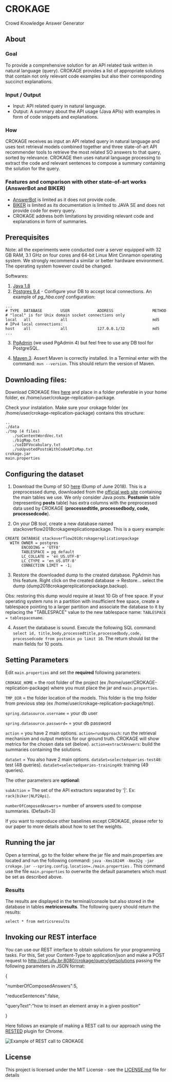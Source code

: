 # CROKAGE
Crowd Knowledge Answer Generator

## About

### Goal
To provide a comprehensive solution for an API related task written in natural language (query). CROKAGE provides a list of appropriate solutions that contain not only relevant code examples but also their corresponding succinct explanations.

### Input / Output
- Input: API related query in natural language.
- Output: A summary about the API usage (Java APIs) with examples in form of code snippets and explanations.

### How
CROKAGE receives as input an API related query in natural language and uses text retrieval models combined together and three state-of-art API recommender tools to retrieve the most related SO answers to that query, sorted by relevance. CROKAGE then uses natural language processing to extract the code and relevant sentences to compose a summary containing the solution for the query.  

### Features and comparison with other state-of-art works (AnswerBot and BIKER)
- [AnswerBot](https://dl.acm.org/citation.cfm?id=3155650) is limited as it does not provide code.
- [BIKER](https://dl.acm.org/citation.cfm?id=3238191) is limited as its documentation is limited to JAVA SE and does not provide code for every query.
- CROKAGE address both limitations by providing relevant code and explanations in form of summaries.

## Prerequisites

Note: all the experiments were conducted over a server equipped with 32 GB RAM, 3.1 GHz on four cores and 64-bit Linux Mint Cinnamon operating system. We strongly recommend a similar or better hardware environment. The operating system however could be changed. 

Softwares:
1. [Java 1.8] 
2. [Postgres 9.4] - Configure your DB to accept local connections. An example of *pg_hba.conf* configuration:

```
...
# TYPE  DATABASE        USER            ADDRESS                 METHOD
# "local" is for Unix domain socket connections only
local   all             all                                     md5
# IPv4 local connections:
host    all             all             127.0.0.1/32            md5
...
```
3. [PgAdmin] (we used PgAdmin 4) but feel free to use any DB tool for PostgreSQL. 

4. [Maven 3](https://maven.apache.org/). Assert Maven is correctly installed. In a Terminal enter with the command: `mvn --version`. This should return the version of Maven. 


## Downloading files:
Download CROKAGE files [here](http://lascam.facom.ufu.br/companion/crokage/crokage-replication-package.zip) and place in a folder preferable in your home folder, ex /home/user/crokage-replication-package. 

Check your instalation. Make sure your crokage folder (ex /home/user/crokage-replication-package) contains this structure:

```.
..
./data 
./tmp (4 files)   
   ./soContentWordVec.txt
   ./bigMap.txt
   ./soIDFVocabulary.txt
   ./soUpvotedPostsWithCodeAPIsMap.txt
crokage.jar
main.properties
```

## Configuring the dataset
1. Download the Dump of SO [here](http://lascam.facom.ufu.br/companion/crokage/dump2018crokagereplicationpackage.backup) (Dump of June 2018). This is a preprocessed dump, downloaded from the [official web site](https://archive.org/details/stackexchange) containing the main tables we use. We only consider Java posts. **Postsmin** table (representing **posts** table) has extra columns with the preprocessed data used by CROKAGE (**processedtitle, processedbody, code, processedcode**). 

2. On your DB tool, create a new database named stackoverflow2018crokagereplicationpackage. This is a query example:
```
CREATE DATABASE stackoverflow2018crokagereplicationpackage
  WITH OWNER = postgres
       ENCODING = 'UTF8'
       TABLESPACE = pg_default
       LC_COLLATE = 'en_US.UTF-8'
       LC_CTYPE = 'en_US.UTF-8'
       CONNECTION LIMIT = -1;
```
3. Restore the downloaded dump to the created database. PgAdmin has this feature. Right click on the created database -> Restore... select the dump (dump2018crokagereplicationpackage.backup).

Obs: restoring this dump would require at least 10 Gb of free space. If your operating system runs in a partition with insufficient free space, create a tablespace pointing to a larger partition and associate the database to it by replacing the "TABLESPACE" value to the new tablespace name: `TABLESPACE = tablespacename`. 

4. Assert the database is sound. Execute the following SQL command: `select id, title,body,processedtitle,processedbody,code, processedcode from postsmin po limit 10`. The return should list the main fields for 10 posts. 




## Setting Parameters

Edit `main.properties` and set the **required** following parameters: 

`CROKAGE_HOME` = the root folder of the project (ex /home/user/CROKAGE-replication-package) where you must place the jar and `main.properties`.

`TMP_DIR`      = the folder location of the models. This folder is the tmp folder from previous step (ex /home/user/crokage-replication-package/tmp).

`spring.datasource.username` = your db user

`spring.datasource.password=` = your db password

`action` = you have 2 main options. `action=runApproach`: run the retrieval mechanism and output metrics for our ground truth. CROKAGE will show metrics for the chosen data set (below). `action=extractAnswers`: build the summaries containing the solutions. 

`dataSet` = You also have 2 main options. `dataSet=selectedqueries-test48`: test (48 queries). `dataSet=selectedqueries-training49`: training (49 queries). 


The other parameters are **optional**:

`subAction` = The set of the API extractors separated by '|'. Ex: `rack|biker|NLP2Api|`.

`numberOfComposedAnswers`= number of answers used to compose summaries. (Default=3)

If you want to reproduce other baselines except CROKAGE, please refer to our paper to more details about how to set the weights.


## Running the jar 
Open a terminal, go to the folder where the jar file and main.properties are located and run the following command: `java -Xms1024M -Xmx32g -jar crokage.jar --spring.config.location=./main.properties` . This command use the file `main.properties` to overwrite the default parameters which must be set as described above.


### Results

The results are displayed in the terminal/console but also stored in the database in tables **metricsresults**. The following query should return the results:  
```
select * from metricsresults
```



## Invoking our REST interface
You can use our REST interface to obtain solutions for your programming tasks. For this, Set your Content-Type to application/json and make a POST request to http://isel.ufu.br:8080/crokage/query/getsolutions passing the following parameters in JSON format:

{

"numberOfComposedAnswers":5,

"reduceSentences":false,

"queryText":"how to insert an element array in a given position"

}

Here follows an example of making a REST call to our approach using the [RESTED](https://chrome.google.com/webstore/detail/rested/eelcnbccaccipfolokglfhhmapdchbfg) plugin for Chrome. 

![Example of REST call to CROKAGE](https://github.com/muldon/CROKAGE-replication-package/blob/master/RESTED-POST.png)



## License

This project is licensed under the MIT License - see the [LICENSE.md](LICENSE) file for details


[Java 1.8]: http://www.oracle.com/technetwork/java/javase/downloads/jre8-downloads-2133155.html
[Postgres 9.4]: https://www.postgresql.org/download/
[PgAdmin]: https://www.pgadmin.org/download/




